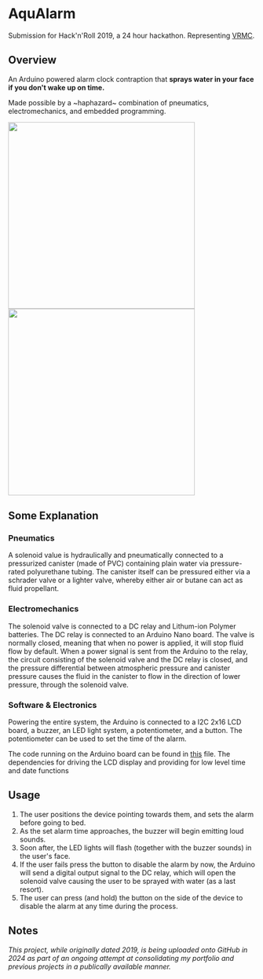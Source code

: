 # AquAlarm
Submission for Hack'n'Roll 2019, a 24 hour hackathon. Representing [VRMC](https://vrmc.github.io/index.html).

## Overview
An Arduino powered alarm clock contraption that **sprays water in your face if you don't wake up on time.**

Made possible by a ~haphazard~ combination of pneumatics, electromechanics, and embedded programming.

<a>
<img src="https://github.com/sp4ce-cowboy/AquAlarm/assets/19762596/3eb52954-7223-4ceb-b778-1b65cb06af59" align="center" height="380"/>
</a>
<a>
<img src="https://github.com/sp4ce-cowboy/AquAlarm/assets/19762596/68dd5610-f135-49e8-b797-5fd22a9312cc" align="center" height="380"/>
</a>

## Some Explanation
### Pneumatics
A solenoid value is hydraulically and pneumatically connected to a pressurized canister (made of PVC) containing plain water via pressure-rated polyurethane tubing. The canister itself can be pressured either via a schrader valve or a lighter valve, whereby either air or butane can act as fluid propellant. 

### Electromechanics
The solenoid valve is connected to a DC relay and Lithum-ion Polymer batteries. The DC relay is connected to an Arduino Nano board. The valve is normally closed, meaning that when no power is applied, it will stop fluid flow by default. When a power signal is sent from the Arduino to the relay, the circuit consisting of the solenoid valve and the DC relay is closed, and the pressure differential between atmospheric pressure and canister pressure causes the fluid in the canister to flow in the direction of lower pressure, through the solenoid valve.

### Software & Electronics
Powering the entire system, the Arduino is connected to a I2C 2x16 LCD board, a buzzer, an LED light system, a potentiometer, and a button. The potentiometer can be used to set the time of the alarm.

The code running on the Arduino board can be found in [this](https://github.com/sp4ce-cowboy/AquAlarm/blob/main/aqualarm/aqualarm.ino) file. The dependencies for driving the LCD display and providing for low level time and date functions 

## Usage
1. The user positions the device pointing towards them, and sets the alarm before going to bed.
2. As the set alarm time approaches, the buzzer will begin emitting loud sounds.
4. Soon after, the LED lights will flash (together with the buzzer sounds) in the user's face.
5. If the user fails press the button to disable the alarm by now, the Arduino will send a digital output signal to the DC relay, which will open the solenoid valve causing the user to be sprayed with water (as a last resort).
6. The user can press (and hold) the button on the side of the device to disable the alarm at any time during the process.

 ## Notes
 _This project, while originally dated 2019, is being uploaded onto GitHub in 2024 as part of an ongoing attempt at consolidating my portfolio and previous projects in a publically available manner._
